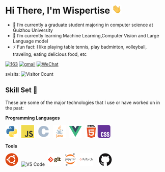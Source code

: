 <h1>Hi There, I'm Wispertise <img  src="https://raw.githubusercontent.com/ABSphreak/ABSphreak/master/gifs/Hi.gif" width="30px"></h1>

- 🔭 I’m currently a graduate student majoring in computer science at Guizhou University
- 🌱 I’m currently learning Machine Learning,Computer Vision and Large Language model
- ⚡ Fun fact: I like playing table tennis, play badminton, volleyball, traveling, eating delicious food, etc 

[![163](http://118.178.232.152:8001/blogs/svg/163mail.svg)]()
[![gmail](http://118.178.232.152:8001/blogs/svg/gmail.svg)]()
[![WeChat](http://118.178.232.152:8001/blogs/svg/wechat.svg)](http://118.178.232.152:8001/blogs/svg/scxy-search.svg)

svisits: ![Visitor Count](https://komarev.com/ghpvc/?username=Wispertise&color=green)
## Skill Set :muscle:
These are some of the major technologies that I use or have worked on in the past:

**Programming Languages**

<img title="Python" alt="Python" width="40px" src="https://raw.githubusercontent.com/github/explore/master/topics/python/python.png" style="padding-right:10px;" /><img alt="JS" title="JavaScript" width="40px" src="https://raw.githubusercontent.com/github/explore/master/topics/javascript/javascript.png" style="padding-right:10px;"><img title="C" alt="C" width="40px" src="https://raw.githubusercontent.com/github/explore/master/topics/c/c.png" style="padding-right:10px;"><img title="JAVA" alt="JAVA" width="40px" src="https://raw.githubusercontent.com/github/explore/master/topics/java/java.png" style="padding-right:10px;"><img title="VUE" alt="VUE" width="40px" src="https://raw.githubusercontent.com/github/explore/master/topics/vue/vue.png" style="padding-right:10px;"><img title="HTML" alt="HTML" width="40px" src="https://raw.githubusercontent.com/github/explore/master/topics/html/html.png"><img title="CSS" alt="CSS" width="40px" src="https://raw.githubusercontent.com/github/explore/master/topics/css/css.png" style="padding-right:10px;">

**Tools**

<img title="Ubuntu" alt="Ubuntu" width="40px" src="https://raw.githubusercontent.com/github/explore/master/topics/ubuntu/ubuntu.png" style="padding-right:10px;"><img title="VS Code" alt="VS Code" width="40px" src="https://img.icons8.com/fluent/48/000000/visual-studio-code-2019.png" style="padding-right:10px;"><img title="git" alt="git" width="40px" src="https://raw.githubusercontent.com/github/explore/master/topics/git/git.png" style="padding-right:10px;"><img title="Jupyter Notebook" alt="Jupyter" width="40px" src="https://raw.githubusercontent.com/github/explore/master/topics/jupyter-notebook/jupyter-notebook.png" style="padding-right:10px;"><img title="Pytorch" alt="Pytorch" width="40px" src="https://raw.githubusercontent.com/github/explore/master/topics/pytorch/pytorch.png" style="padding-right:20px;"><img title="Github" alt="Github" width="40px" src="https://raw.githubusercontent.com/github/explore/master/topics/github/github.png" style="padding-right:10px;">

<br>

